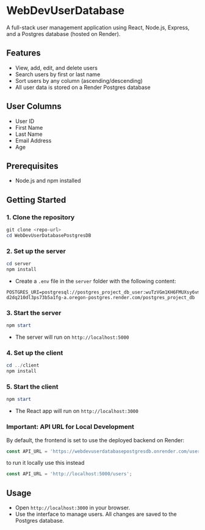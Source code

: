 # WebDevUserDatabase
A full-stack user management application using React, Node.js, Express, and a Postgres database (hosted on Render).

## Features
- View, add, edit, and delete users
- Search users by first or last name
- Sort users by any column (ascending/descending)
- All user data is stored on a Render Postgres database

## User Columns
- User ID
- First Name
- Last Name
- Email Address
- Age

## Prerequisites
- Node.js and npm installed

## Getting Started

### 1. Clone the repository
```powershell
git clone <repo-url>
cd WebDevUserDatabasePostgresDB
```

### 2. Set up the server
```powershell
cd server
npm install
```
- Create a `.env` file in the `server` folder with the following content:
```
POSTGRES_URI=postgresql://postgres_project_db_user:wuTzVGm1KH6FMUXsy6vmrvAZI5tENOAx@dpg-d2dq210dl3ps73b5a1fg-a.oregon-postgres.render.com/postgres_project_db
```

### 3. Start the server
```powershell
npm start
```
- The server will run on `http://localhost:5000`

### 4. Set up the client
```powershell
cd ../client
npm install
```

### 5. Start the client
```powershell
npm start
```
- The React app will run on `http://localhost:3000`

### Important: API URL for Local Development

By default, the frontend is set to use the deployed backend on Render:

```js
const API_URL = 'https://webdevuserdatabasepostgresdb.onrender.com/users';
```
to run it locally use this instead

```js
const API_URL = 'http://localhost:5000/users';
```

## Usage
- Open `http://localhost:3000` in your browser.
- Use the interface to manage users. All changes are saved to the Postgres database.